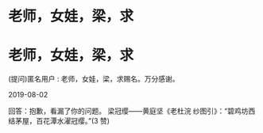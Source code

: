 # 老师，女娃，梁，求

# 老师，女娃，梁，求

(提问)匿名用户 : 老师，女娃，梁，求赐名。万分感谢。

2019-08-02

回答：抱歉，看漏了你的问题。 梁冠缨——黄庭坚《老杜浣 纱图引》：“碧鸡坊西结茅屋，百花潭水濯冠缨。”(3 赞)